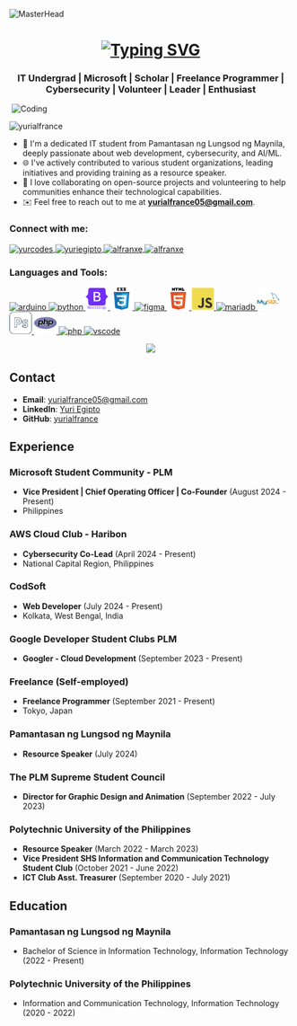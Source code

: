 ![MasterHead](https://media.licdn.com/dms/image/v2/D5616AQELeCXyOlXLJg/profile-displaybackgroundimage-shrink_350_1400/profile-displaybackgroundimage-shrink_350_1400/0/1730963333348?e=1737590400&v=beta&t=1K6E9rJHy2UyDFXgC-h1T1FhaZ2yra0l1pA13575NKg)

<h1 align="center">
  <a href="https://git.io/typing-svg">
    <img src="https://readme-typing-svg.herokuapp.com?font=Fira+Code&size=30&duration=3000&pause=500&center=true&width=444&height=55&lines=Mabuhay!+I'am+Yuri!;Volunteer;Leader;Freelance+Programmer;Web+Developer" alt="Typing SVG" />
  </a>
</h1>

<h3 align="center">IT Undergrad | Microsoft | Scholar | Freelance Programmer | Cybersecurity | Volunteer | Leader | Enthusiast</h3>

<a href="https://www.facebook.com/plmmsc" target="blank">
  <img align="right" alt="Coding" width="500" src="https://scontent.fmnl37-2.fna.fbcdn.net/v/t39.30808-6/472719654_1025422259603146_759356962045102927_n.jpg?_nc_cat=103&ccb=1-7&_nc_sid=6ee11a&_nc_eui2=AeE13S0hgByk--UNqeGIETxk6vumb1IyWhfq-6ZvUjJaFxMKBAWHoMNg6-QjhPIp2s8uf8gAgTle7gd1jh-Hl9d_&_nc_ohc=6iBby7CXFQcQ7kNvgHjwyJs&_nc_zt=23&_nc_ht=scontent.fmnl37-2.fna&_nc_gid=Atp0Kj8X5BW03LC7KbFO_mT&oh=00_AYALn7y2lB0o5x4cY9_riaCRVyovRDtDZukO4EfRtES9Rg&oe=67866CEA" alt="">
</a>

<br>

<p align="left">
  <img src="https://komarev.com/ghpvc/?username=yurialfrance&label=Profile%20views&color=0e75b6&style=flat" alt="yurialfrance" />
</p>

- 🌟 I'm a dedicated IT student from Pamantasan ng Lungsod ng Maynila, deeply passionate about web development, cybersecurity, and AI/ML.
- 🌐 I've actively contributed to various student organizations, leading initiatives and providing training as a resource speaker.
- 🤝 I love collaborating on open-source projects and volunteering to help communities enhance their technological capabilities.
- ✉️ Feel free to reach out to me at **yurialfrance05@gmail.com**.

<h3 align="left">Connect with me:</h3>
<p align="left">
  <a href="https://twitter.com/yurcodes" target="blank">
    <img align="center" src="https://pbs.twimg.com/profile_images/1683352940466061313/ROqzFNVh_400x400.jpg" alt="yurcodes" height="30" width="40" />
  </a>
  <a href="https://linkedin.com/in/yuriegipto" target="blank">
    <img align="center" src="https://raw.githubusercontent.com/rahuldkjain/github-profile-readme-generator/master/src/images/icons/Social/linked-in-alt.svg" alt="yuriegipto" height="30" width="40" />
  </a>
  <a href="https://instagram.com/alfranxe" target="blank">
    <img align="center" src="https://raw.githubusercontent.com/rahuldkjain/github-profile-readme-generator/master/src/images/icons/Social/instagram.svg" alt="alfranxe" height="30" width="40" />
  </a>
  <a href="https://g.dev/yurialfrance" target="blank">
    <img align="center" src="https://static-00.iconduck.com/assets.00/google-developers-icon-512x375-71caqmw3.png" alt="alfranxe" height="30" width="40" />
  </a>
</p>

<h3 align="left">Languages and Tools:</h3>
<p align="left">
  <a href="https://www.arduino.cc/" target="_blank" rel="noreferrer">
    <img src="https://cdn.worldvectorlogo.com/logos/arduino-1.svg" alt="arduino" width="40" height="40" />
  </a>
  <a href="https://www.python.org/" target="_blank" rel="noreferrer">
    <img src="https://upload.wikimedia.org/wikipedia/commons/thumb/c/c3/Python-logo-notext.svg/1869px-Python-logo-notext.svg.png" alt="python" width="40" height="40" />
  </a>
  <a href="https://getbootstrap.com" target="_blank" rel="noreferrer">
    <img src="https://raw.githubusercontent.com/devicons/devicon/master/icons/bootstrap/bootstrap-plain-wordmark.svg" alt="bootstrap" width="40" height="40" />
  </a>
  <a href="https://www.w3schools.com/css/" target="_blank" rel="noreferrer">
    <img src="https://raw.githubusercontent.com/devicons/devicon/master/icons/css3/css3-original-wordmark.svg" alt="css3" width="40" height="40" />
  </a>
  <a href="https://www.figma.com/" target="_blank" rel="noreferrer">
    <img src="https://www.vectorlogo.zone/logos/figma/figma-icon.svg" alt="figma" width="40" height="40" />
  </a>
  <a href="https://www.w3.org/html/" target="_blank" rel="noreferrer">
    <img src="https://raw.githubusercontent.com/devicons/devicon/master/icons/html5/html5-original-wordmark.svg" alt="html5" width="40" height="40" />
  </a>
  <a href="https://developer.mozilla.org/en-US/docs/Web/JavaScript" target="_blank" rel="noreferrer">
    <img src="https://raw.githubusercontent.com/devicons/devicon/master/icons/javascript/javascript-original.svg" alt="javascript" width="40" height="40" />
  </a>
  <a href="https://mariadb.org/" target="_blank" rel="noreferrer">
    <img src="https://www.vectorlogo.zone/logos/mariadb/mariadb-icon.svg" alt="mariadb" width="40" height="40" />
  </a>
  <a href="https://www.mysql.com/" target="_blank" rel="noreferrer">
    <img src="https://raw.githubusercontent.com/devicons/devicon/master/icons/mysql/mysql-original-wordmark.svg" alt="mysql" width="40" height="40" />
  </a>
  <a href="https://www.photoshop.com/en" target="_blank" rel="noreferrer">
    <img src="https://raw.githubusercontent.com/devicons/devicon/master/icons/photoshop/photoshop-line.svg" alt="photoshop" width="40" height="40" />
  </a>
  <a href="https://www.php.net" target="_blank" rel="noreferrer">
    <img src="https://raw.githubusercontent.com/devicons/devicon/master/icons/php/php-original.svg" alt="php" width="40" height="40" />
  </a>
  <a href="https://github.com/yurialfrance" target="_blank" rel="noreferrer">
    <img src="https://icones.pro/wp-content/uploads/2021/06/symbole-github-violet.png" alt="php" width="40" height="40" />
  </a>
  <a href="https://code.visualstudio.com/" target="_blank" rel="noreferrer">
    <img src="https://upload.wikimedia.org/wikipedia/commons/thumb/9/9a/Visual_Studio_Code_1.35_icon.svg/2048px-Visual_Studio_Code_1.35_icon.svg.png" alt="vscode" width="40" height="40" />
  </a>
</p>

<div align="center">
  <img src="https://github-readme-stats.vercel.app/api/top-langs/?username=yurialfrance&langs_count=8&bg_color=45,666666,333333&title_color=fff&text_color=fff" width="400" />
</div>

## Contact
- **Email**: yurialfrance05@gmail.com
- **LinkedIn**: [Yuri Egipto](https://linkedin.com/in/yuriegipto)
- **GitHub**: [yurialfrance](https://github.com/yurialfrance)

## Experience
### Microsoft Student Community - PLM
- **Vice President | Chief Operating Officer | Co-Founder** (August 2024 - Present)
- Philippines

### AWS Cloud Club - Haribon
- **Cybersecurity Co-Lead** (April 2024 - Present)
- National Capital Region, Philippines

### CodSoft
- **Web Developer** (July 2024 - Present)
- Kolkata, West Bengal, India

### Google Developer Student Clubs PLM
- **Googler - Cloud Development** (September 2023 - Present)

### Freelance (Self-employed)
- **Freelance Programmer** (September 2021 - Present)
- Tokyo, Japan

### Pamantasan ng Lungsod ng Maynila
- **Resource Speaker** (July 2024)

### The PLM Supreme Student Council
- **Director for Graphic Design and Animation** (September 2022 - July 2023)

### Polytechnic University of the Philippines
- **Resource Speaker** (March 2022 - March 2023)
- **Vice President SHS Information and Communication Technology Student Club** (October 2021 - June 2022)
- **ICT Club Asst. Treasurer** (September 2020 - July 2021)

## Education
### Pamantasan ng Lungsod ng Maynila
- Bachelor of Science in Information Technology, Information Technology (2022 - Present)

### Polytechnic University of the Philippines
- Information and Communication Technology, Information Technology (2020 - 2022)
